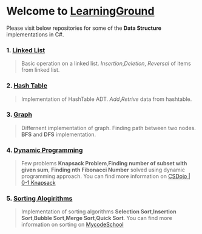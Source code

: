 # Welcome to [LearningGround](http://learningground.in)
Please visit below repositories for some of the **Data Structure** implementations in C#.

### 1. [Linked List](https://github.com/abhikgeek/Linked-List)
> Basic operation on a linked list.
> *Insertion*,*Deletion*, *Reversal* of items from linked list.
 
### 2. [Hash Table](https://github.com/abhikgeek/HashTable)
 > Implementation of HashTable ADT.
 > *Add*,*Retrive* data from hashtable.
  
### 3. [Graph](https://github.com/abhikgeek/Graph)
> Differnent implementation of graph. 
> Finding path between two nodes. **BFS** and **DFS** implementation.
     
### 4. [Dynamic Programming](https://github.com/abhikgeek/Dynamic-Programming) 
> Few problems **Knapsack Problem**,**Finding number of subset with given sum**, **Finding nth Fibonacci Number** solved 
> using dynamic programming approach. 
> You can find more information on [CSDojo | 0-1 Knapsack](https://www.youtube.com/watch?v=xOlhR_2QCXY)
    
### 5. [Sorting Alogirithms](https://github.com/abhikgeek/SortingAlgorithms)
> Implementation of sorting algorithms **Selection Sort**,**Insertion Sort**,**Bubble Sort**,**Merge Sort**,**Quick Sort**.
> You can find more information on sorting on [MycodeSchool](https://www.youtube.com/user/mycodeschool)
